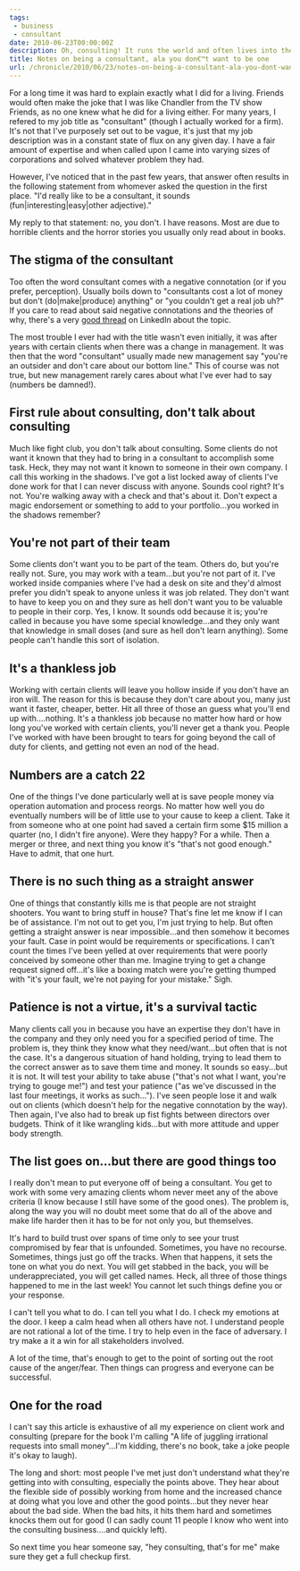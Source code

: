```yaml
---
tags:
 - business
 - consultant
date: 2010-06-23T00:00:00Z
description: Oh, consulting! It runs the world and often lives into the ground.
title: Notes on being a consultant, ala you don€™t want to be one
url: /chronicle/2010/06/23/notes-on-being-a-consultant-ala-you-dont-want-to-be-one/
---
```


For a long time it was hard to explain exactly what I did for a living.  Friends would often make the joke that I was like Chandler from the TV show Friends, as no one knew what he did for a living either. For many years, I refered to my job title as "consultant" (though I actually worked for a firm).  It's not that I've purposely set out to be vague, it's just that my job description was in a constant state of flux on any given day.  I have a fair amount of expertise and when called upon I came into varying sizes of corporations and solved whatever problem they had.

However, I've noticed that in the past few years, that answer often results in the following statement from whomever asked the question in the first place.  "I'd really like to be a consultant, it sounds (fun|interesting|easy|other adjective)."

My reply to that statement: no, you don't.  I have reasons.  Most are due to horrible clients and the horror stories you usually only read about in books.

## The stigma of the consultant
Too often the word consultant comes with a negative connotation (or if you prefer, perception).  Usually boils down to "consultants cost a lot of money but don't (do|make|produce) anything" or "you couldn't get a real job uh?"  If you care to read about said negative connotations and the theories of why, there's a very <a href="http://www.linkedin.com/answers/career-education/freelancing-contracting/CAR_FRL/618430-15126234">good thread</a> on LinkedIn about the topic.

The most trouble I ever had with the title wasn't even initially, it was after years with certain clients when there was a change in management.  It was then that the word "consultant" usually made new management say "you're an outsider and don't care about our bottom line."  This of course was not true, but new management rarely cares about what I've ever had to say (numbers be damned!).

## First rule about consulting, don't talk about consulting
Much like fight club, you don't talk about consulting.  Some clients do not want it known that they had to bring in a consultant to accomplish some task.  Heck, they may not want it known to someone in their own company.  I call this working in the shadows.  I've got a list locked away of clients I've done work for that I can never discuss with anyone.  Sounds cool right?  It's not.  You're walking away with a check and that's about it.  Don't expect a magic endorsement or something to add to your portfolio...you worked in the shadows remember?

## You're not part of their team
Some clients don't want you to be part of the team.  Others do, but you're really not.  Sure, you may work with a team...but you're not part of it. I've worked inside companies where I've had a desk on site and they'd almost prefer you didn't speak to anyone unless it was job related.  They don't want to have to keep you on and they sure as hell don't want you to be valuable to people in their corp.  Yes, I know.  It sounds odd because it is; you're called in because you have some special knowledge...and they only want that knowledge in small doses (and sure as hell don't learn anything).  Some people can't handle this sort of isolation.

## It's a thankless job
Working with certain clients will leave you hollow inside if you don't have an iron will.  The reason for this is because they don't care about you, many just want it faster, cheaper, better.  Hit all three of those an guess what you'll end up with....nothing.  It's a thankless job because no matter how hard or how long you've worked with certain clients, you'll never get a thank you.  People I've worked with have been brought to tears for going beyond the call of duty for clients, and getting not even an nod of the head.

## Numbers are a catch 22
One of the things I've done particularly well at is save people money via operation automation and process reorgs. No matter how well you do eventually numbers will be of little use to your cause to keep a client.  Take it from someone who at one point had saved a certain firm some $15 million a quarter (no, I didn't fire anyone).  Were they happy? For a while.  Then a merger or three, and next thing you know it's "that's not good enough."  Have to admit, that one hurt.

## There is no such thing as a straight answer
One of things that constantly kills me is that people are not straight shooters.  You want to bring stuff in house?  That's fine let me know if I can be of assistance.  I'm not out to get you, I'm just trying to help.  But often getting a straight answer is near impossible...and then somehow it becomes your fault.  Case in point would be requirements or specifications.  I can't count the times I've been yelled at over requirements that were poorly conceived by someone other than me.  Imagine trying to get a change request signed off...it's like a boxing match were you're getting thumped with "it's your fault, we're not paying for your mistake." Sigh.

## Patience is not a virtue, it's a survival tactic
Many clients call you in because you have an expertise they don't have in the company and they only need you for a specified period of time.  The problem is, they think they know what they need/want...but often that is not the case.  It's a dangerous situation of hand holding, trying to lead them to the correct answer as to save them time and money.   It sounds so easy...but it is not.  It will test your ability to take abuse ("that's not what I want, you're trying to gouge me!") and test your patience ("as we've discussed in the last four meetings, it works as such...").  I've seen people lose it and walk out on clients (which doesn't help for the negative connotation by the way).  Then again, I've also had to break up fist fights between directors over budgets.  Think of it like wrangling kids...but with more attitude and upper body strength.

## The list goes on...but there are good things too
I really don't mean to put everyone off of being a consultant.  You get to work with some very amazing clients whom never meet any of the above criteria (I know because I still have some of the good ones).  The problem is, along the way you will no doubt meet some that do all of the above and make life harder then it has to be for not only you, but themselves.

It's hard to build trust over spans of time only to see your trust compromised by fear that is unfounded.  Sometimes, you have no recourse.  Sometimes, things just go off the tracks.  When that happens, it sets the tone on what you do next.  You will get stabbed in the back, you will be underappreciated, you will get called names.  Heck, all three of those things happened to me in the last week!  You cannot let such things define you or your response.

I can't tell you what to do.  I can tell you what I do. I check my emotions at the door.  I keep a calm head when all others have not.  I understand people are not rational a lot of the time.  I try to help even in the face of adversary.  I try make a it a win for all stakeholders involved.

A lot of the time, that's enough to get to the point of sorting out the root cause of the anger/fear.  Then things can progress and everyone can be successful.

## One for the road
I can't say this article is exhaustive of all my experience on client work and consulting (prepare for the book I'm calling "A life of juggling irrational requests into small money"...I'm kidding, there's no book, take a joke people it's okay to laugh).

The long and short: most people I've met just don't understand what they're getting into with consulting, especially the points above. They hear about the flexible side of possibly working from home and the increased chance at doing what you love and other the good points...but they never hear about the bad side. When the bad hits, it hits them hard and sometimes knocks them out for good (I can sadly count 11 people I know who went into the consulting business....and quickly left).

So next time you hear someone say, "hey consulting, that's for me" make sure they get a full checkup first.











